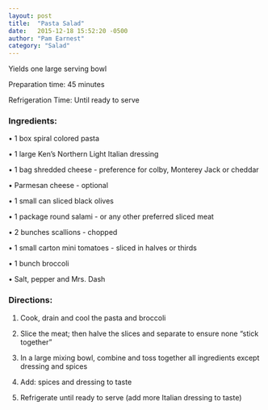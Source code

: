 ```yaml
---
layout: post
title:  "Pasta Salad"
date:   2015-12-18 15:52:20 -0500
author: "Pam Earnest"
category: "Salad"
---
```

Yields one large serving bowl 

Preparation time: 45 minutes 

Refrigeration Time: Until ready to serve

### Ingredients:

• 1 box spiral colored pasta 

• 1 large Ken’s Northern Light Italian dressing

• 1 bag shredded cheese - preference for colby, Monterey Jack or cheddar

• Parmesan cheese - optional 

• 1 small can sliced black olives 

• 1 package round salami - or any other preferred sliced meat

• 2 bunches scallions - chopped

• 1 small carton mini tomatoes - sliced in halves or thirds

• 1 bunch broccoli

• Salt, pepper and Mrs. Dash

### Directions:

1. Cook, drain and cool the pasta and broccoli

2. Slice the meat; then halve the slices and separate to ensure none “stick together”

3. In a large mixing bowl, combine and toss together all ingredients except dressing and spices

4. Add: spices and dressing to taste

5. Refrigerate until ready to serve (add more Italian dressing to taste)